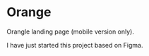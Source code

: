 # Orange
Orangle landing page (mobile version only).


I have just started this project based on Figma.
